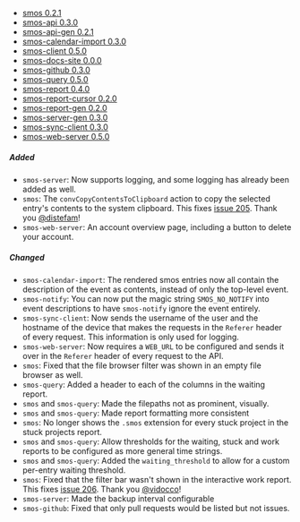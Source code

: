 - <a name="smos-0.2.1">[smos 0.2.1](#smos-0.2.1)
- <a name="smos-api-0.3.0">[smos-api 0.3.0](#smos-api-0.3.0)
- <a name="smos-api-gen-0.2.1">[smos-api-gen 0.2.1](#smos-api-gen-0.2.1)
- <a name="smos-calendar-import-0.3.0">[smos-calendar-import 0.3.0](#smos-calendar-import-0.3.0)
- <a name="smos-client-0.5.0">[smos-client 0.5.0](#smos-client-0.5.0)
- <a name="smos-docs-site-0.0.0">[smos-docs-site 0.0.0](#smos-docs-site-0.0.0)
- <a name="smos-github-0.3.0">[smos-github 0.3.0](#smos-github-0.3.0)
- <a name="smos-query-0.5.0">[smos-query 0.5.0](#smos-query-0.5.0)
- <a name="smos-report-0.4.0">[smos-report 0.4.0](#smos-report-0.4.0)
- <a name="smos-report-cursor-0.2.0">[smos-report-cursor 0.2.0](#smos-report-cursor-0.2.0)
- <a name="smos-report-gen-0.2.0">[smos-report-gen 0.2.0](#smos-report-gen-0.2.0)
- <a name="smos-server-gen-0.3.0">[smos-server-gen 0.3.0](#smos-server-gen-0.3.0)
- <a name="smos-sync-client-0.3.0">[smos-sync-client 0.3.0](#smos-sync-client-0.3.0)
- <a name="smos-web-server-0.5.0">[smos-web-server 0.5.0](#smos-web-server-0.5.0)

##### Added

* `smos-server`: Now supports logging, and some logging has already been added as well.
* `smos`:
  The `convCopyContentsToClipboard` action to copy the selected entry's contents to the system clipboard.
  This fixes [issue 205](https://github.com/NorfairKing/smos/issues/205).
  Thank you [@distefam](https://github.com/distefam)!
* `smos-web-server`:
  An account overview page, including a button to delete your account.

##### Changed

* `smos-calendar-import`: The rendered smos entries now all contain the description of the event as contents, instead of only the top-level event.
* `smos-notify`: You can now put the magic string `SMOS_NO_NOTIFY` into event descriptions to have `smos-notify` ignore the event entirely.
* `smos-sync-client`:
  Now sends the username of the user and the hostname of the device that makes the requests in the `Referer` header of every request.
  This information is only used for logging.
* `smos-web-server`: Now requires a `WEB_URL` to be configured and sends it over in the `Referer` header of every request to the API.
* `smos`: Fixed that the file browser filter was shown in an empty file browser as well.
* `smos-query`: Added a header to each of the columns in the waiting report.
* `smos` and `smos-query`: Made the filepaths not as prominent, visually.
* `smos` and `smos-query`: Made report formatting more consistent
* `smos`: No longer shows the `.smos` extension for every stuck project in the stuck projects report.
* `smos` and `smos-query`: Allow thresholds for the waiting, stuck and work reports to be configured as more general time strings.
* `smos` and `smos-query`: Added the `waiting_threshold` to allow for a custom per-entry waiting threshold.
* `smos`: Fixed that the filter bar wasn't shown in the interactive work report.
  This fixes [issue 206](https://github.com/NorfairKing/smos/issues/206).
  Thank you [@vidocco](https://github.com/vidocco)!
* `smos-server`: Made the backup interval configurable
* `smos-github`: Fixed that only pull requests would be listed but not issues.
